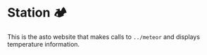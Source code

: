 # Station 🏕️

This is the asto website that makes calls to `../meteor` and displays temperature information.
